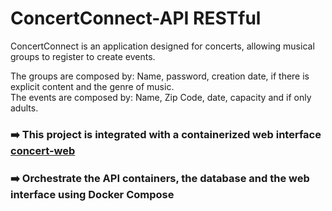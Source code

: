 # ConcertConnect-API RESTful

ConcertConnect  is an application designed for concerts, allowing musical groups to register to create events.

The groups are composed by: Name, password, creation date, if there is explicit content and the genre of music.
<br>
The events are composed by: Name, Zip Code, date, capacity and if only adults.

### ➡️  This project is integrated with a containerized web interface [concert-web](https://github.com/RubenLCgit/concert-web)

### ➡️ Orchestrate the API containers, the database and the web interface using Docker Compose